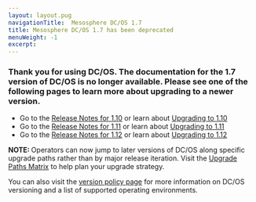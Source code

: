 ```yaml
---
layout: layout.pug
navigationTitle:  Mesosphere DC/OS 1.7
title: Mesosphere DC/OS 1.7 has been deprecated
menuWeight: -1
excerpt:
---
```


### Thank you for using DC/OS. The documentation for the 1.7 version of DC/OS is no longer available. Please see one of the following pages to learn more about upgrading to a newer version.

- Go to the [Release Notes for 1.10](/mesosphere/dcos/1.10/release-notes/1.10.0/) or learn about [Upgrading to 1.10](/mesosphere/dcos/1.10/installing/production/upgrading/)
- Go to the [Release Notes for 1.11](/mesosphere/dcos/1.11/release-notes/1.11.0/) or learn about [Upgrading to 1.11](/mesosphere/dcos/1.11/installing/production/upgrading/)
- Go to the [Release Notes for 1.12](/mesosphere/dcos/1.12/release-notes/1.12.0) or learn about [Upgrading to 1.12](/mesosphere/dcos/1.12/installing/production/upgrading/)

<p class="message--note"><strong>NOTE: </strong> Operators can now jump to later versions of DC/OS along specific upgrade paths rather than by major release iteration. Visit the <a href="/1.12/installing/production/upgrading/#supported-upgrade-paths">Upgrade Paths Matrix</a> to help plan your upgrade strategy.</p>

You can also visit the [version policy page](/mesosphere/dcos/version-policy/) for more information on DC/OS versioning and a list of supported operating environments.
